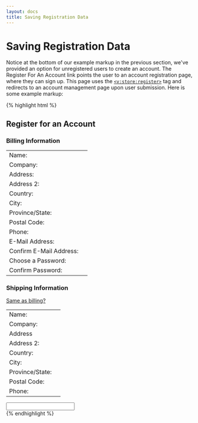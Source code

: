 ```yaml
---
layout: docs
title: Saving Registration Data
---
```


# Saving Registration Data

Notice at the bottom of our example markup in the previous section,
we've provided an option for unregistered users to create an account.
The Register For An Account link points the user to an account
registration page, where they can sign up. This page uses the
[`<v:store:register>`](/v_store_register/) tag and redirects to an
account management page upon user submission. Here is some example
markup:

{% highlight html %}
<h2>Register for an Account </h2>
<v:store:register redirect="/account">
 <h3>Billing Information </h3>
 <table>
 <tr>
  <td>Name: </td>
  <td>
   <v:text_field path="billing_name" required="name" />
  </td>
 </tr>
   <tr>
   <td>Company:</td>
   <td><v:text_field path="billing_company" /></td>
 </tr>
 <tr>
  <td>Address:</td>
  <td>
   <v:text_field path="billing_address" required="true" />
  </td>
 </tr>
 <tr>
  <td>Address 2:</td>
  <td><v:text_field path="billing_address_2" /></td>
 </tr>
  <tr>
   <td>Country:</td>
   <td><v:country_select path="billing_country" default="US" required="true" /></td>
  </tr>
  <tr>
   <td>City:</td>
   <td><v:text_field path="billing_city" required="true" /></td>
  </tr>
 <tr>
  <td>Province/State:</td>
  <td>
   <v:state_select path="billing_state" required="uscanada" />
  </td>
 </tr>
  <tr>
  <td>Postal Code: </td>
  <td>
   <v:text_field path="billing_zip" required="uscanada" />
  </td>
 </tr>
 <tr>
  <td>
   Phone: 
  </td>
  <v:text_field path="billing_phone" required="true" />
 </tr>
 <tr>
  <td>E-Mail Address: </td>
  <td>
   <v:text_field path="e_mail_address" required="email" />
  </td>
 </tr>
  <tr>
   <td>Confirm E-Mail Address: </td>
   <td>
   <v:text_field path="confirm_e_mail_address" required="email" />
  </tr>
  <tr>
   <td>Choose a Password:</td>
   <td><v:password_field path="password" required="true" /></td>
  </tr>
  <tr><td>Confirm Password:</td>
   <td><v:password_field path="confirm_password" required="true" /></td>
  </tr>
 </table>
 <h3>Shipping Information </h3>
 <a href="#same_as_billing">Same as billing? </a>
 <table>
  <tr>
   <td>Name:</td>
   <td><v:text_field path="shipping_name" required="true" /></td>
  </tr>
  <tr>
   <td>Company:</td>
   <td>
    <v:text_field path="shipping_company" />
   </td>
  </tr>
  <tr>
   <td>Address</td>
   <td>
    <v:text_field path="shipping_address" required="true" />
   </td>
  </tr>
  <tr>
   <td>Address 2: </td>
   <td><v:text_field path="shipping_address_2" /></td>
  </tr>
  <tr>
   <td>Country:</td>
   <td><v:country_select path="shipping_country" default="US" required="true" /></td>
  </tr>
  <tr>
   <td>City:</td>
   <td><v:text_field path="shipping_city" required="true" /></td>
  </tr>
  <tr>
   <td>Province/State:</td>
   <td><v:state_select path="shipping_state" required="uscanada" /></td>
 </tr>
 <tr>
   <td>Postal Code: </td>
    <td>
    <v:text_field path="shipping_zip" required="uscanada" />
  </td>
 </tr>
 <tr>
  <td>Phone:</td>
  <td><v:text_field path="shipping_phone" required="true" /></td>
  </tr>
 </table>
 <div id="buttons"><input type="submit value="Register for an Account" /></a></div>
</v:store:register>
{% endhighlight %}
